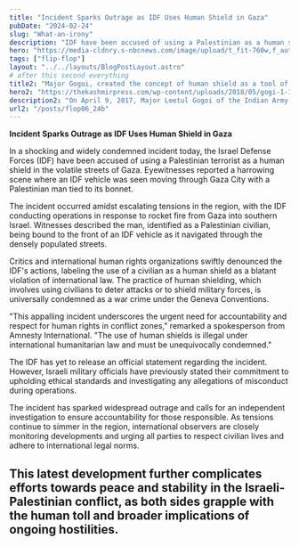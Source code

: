 ```yaml
---
title: "Incident Sparks Outrage as IDF Uses Human Shield in Gaza"
pubDate: "2024-02-24"
slug: "What-an-irony"
description: "IDF have been accused of using a Palestinian as a human shield in the volatile streets of Gaza. Eyewitnesses reported a harrowing scene where an IDF vehicle was seen"
hero: "https://media-cldnry.s-nbcnews.com/image/upload/t_fit-760w,f_auto,q_auto:best/rockcms/2024-06/240623-idf-nd-e5e61e.png"
tags: ["flip-flop"]
layout: "../../layouts/BlogPostLayout.astro"
# after this second everything
title2: "Major Gogoi, created the concept of human shield as a tool of resistance"
hero2: "https://thekashmirpress.com/wp-content/uploads/2018/05/gogi-1-1280x720.jpg"
description2: "On April 9, 2017, Major Leetul Gogoi of the Indian Army made headlines by tying a 26-year-old Kashmiri man to the front of a military Jeep as a human shield."
url2: "/posts/flop06_24b"
---
```

**Incident Sparks Outrage as IDF Uses Human Shield in Gaza**

In a shocking and widely condemned incident today, the Israel Defense Forces (IDF) have been accused of using a Palestinian terrorist as a human shield in the volatile streets of Gaza. Eyewitnesses reported a harrowing scene where an IDF vehicle was seen moving through Gaza City with a Palestinian man tied to its bonnet.

The incident occurred amidst escalating tensions in the region, with the IDF conducting operations in response to rocket fire from Gaza into southern Israel. Witnesses described the man, identified as a Palestinian civilian, being bound to the front of an IDF vehicle as it navigated through the densely populated streets.

Critics and international human rights organizations swiftly denounced the IDF's actions, labeling the use of a civilian as a human shield as a blatant violation of international law. The practice of human shielding, which involves using civilians to deter attacks or to shield military forces, is universally condemned as a war crime under the Geneva Conventions.

"This appalling incident underscores the urgent need for accountability and respect for human rights in conflict zones," remarked a spokesperson from Amnesty International. "The use of human shields is illegal under international humanitarian law and must be unequivocally condemned."

The IDF has yet to release an official statement regarding the incident. However, Israeli military officials have previously stated their commitment to upholding ethical standards and investigating any allegations of misconduct during operations.

The incident has sparked widespread outrage and calls for an independent investigation to ensure accountability for those responsible. As tensions continue to simmer in the region, international observers are closely monitoring developments and urging all parties to respect civilian lives and adhere to international legal norms.

This latest development further complicates efforts towards peace and stability in the Israeli-Palestinian conflict, as both sides grapple with the human toll and broader implications of ongoing hostilities.
---